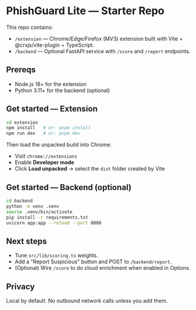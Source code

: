# PhishGuard Lite — Starter Repo

This repo contains:
- `/extension` — Chrome/Edge/Firefox (MV3) extension built with Vite + @crxjs/vite-plugin + TypeScript.
- `/backend` — Optional FastAPI service with `/score` and `/report` endpoints.

## Prereqs
- Node.js 18+ for the extension
- Python 3.11+ for the backend (optional)

## Get started — Extension
```bash
cd extension
npm install   # or: pnpm install
npm run dev   # or: pnpm dev
```
Then load the unpacked build into Chrome:
- Visit `chrome://extensions`
- Enable **Developer mode**
- Click **Load unpacked** → select the `dist` folder created by Vite

## Get started — Backend (optional)
```bash
cd backend
python -m venv .venv
source .venv/bin/activate
pip install -r requirements.txt
uvicorn app:app --reload --port 8080
```

## Next steps
- Tune `src/lib/scoring.ts` weights.
- Add a "Report Suspicious" button and POST to `/backend/report`.
- (Optional) Wire `/score` to do cloud enrichment when enabled in Options.

## Privacy
Local by default. No outbound network calls unless you add them.
